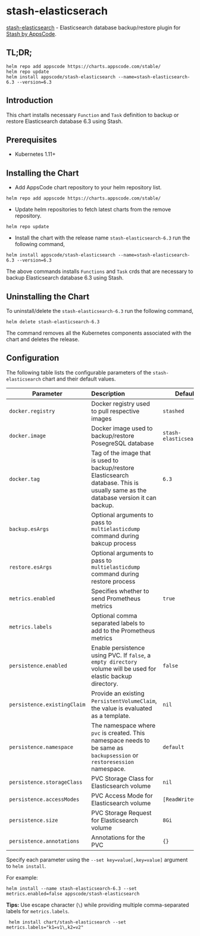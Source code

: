 # stash-elasticserach

[stash-elasticsearch](https://github.com/stashed/stash-elasticsearch) - Elasticsearch database backup/restore plugin for [Stash by AppsCode](https://appscode.com/products/stash/).

## TL;DR;

```console
helm repo add appscode https://charts.appscode.com/stable/
helm repo update
helm install appscode/stash-elasticsearch --name=stash-elasticsearch-6.3 --version=6.3
```

## Introduction

This chart installs necessary `Function` and `Task` definition to backup or restore Elasticsearch database 6.3 using Stash.

## Prerequisites

- Kubernetes 1.11+

## Installing the Chart

- Add AppsCode chart repository to your helm repository list.

```console
helm repo add appscode https://charts.appscode.com/stable/
```

- Update helm repositories to fetch latest charts from the remove repository.

```console
helm repo update
```

- Install the chart with the release name `stash-elasticsearch-6.3` run the following command,

```console
helm install appscode/stash-elasticsearch --name=stash-elasticsearch-6.3 --version=6.3
```

The above commands installs `Functions` and `Task` crds that are necessary to backup Elasticsearch database 6.3 using Stash.

## Uninstalling the Chart

To uninstall/delete the `stash-elasticsearch-6.3` run the following command,

```console
helm delete stash-elasticsearch-6.3
```

The command removes all the Kubernetes components associated with the chart and deletes the release.

## Configuration

The following table lists the configurable parameters of the `stash-elasticsearch` chart and their default values.

| Parameter                   | Description                                                                                                                         |        Default        |
| --------------------------- | :---------------------------------------------------------------------------------------------------------------------------------- | --------------------- |
| `docker.registry`           | Docker registry used to pull respective images                                                                                      | `stashed`             |
| `docker.image`              | Docker image used to backup/restore PosegreSQL database                                                                             | `stash-elasticsearch` |
| `docker.tag`                | Tag of the image that is used to backup/restore Elasticsearch database. This is usually same as the database version it can backup. | `6.3`                 |
| `backup.esArgs`             | Optional arguments to pass to `multielasticdump` command  during bakcup process                                                     |                       |
| `restore.esArgs`            | Optional arguments to pass to `multielasticdump` command during restore process                                                     |                       |
| `metrics.enabled`           | Specifies whether to send Prometheus metrics                                                                                        | `true`                |
| `metrics.labels`            | Optional comma separated labels to add to the Prometheus metrics                                                                    |                       |
| `persistence.enabled`       | Enable persistence using PVC. If `false`, a `empty directory` volume will be used  for elastic backup directory.                    | `false`               |
| `persistence.existingClaim` | Provide an existing `PersistentVolumeClaim`, the value is evaluated as a template.                                                  | `nil`                 |
| `persistence.namespace`     | The namespace where `pvc` is created. This namespace needs to be same as `backupsession` or  `restoresession` namespace.            | `default`             |
| `persistence.storageClass`  | PVC Storage Class for Elasticsearch volume                                                                                          | `nil`                 |
| `persistence.accessModes`   | PVC Access Mode for Elasticsearch volume                                                                                            | `[ReadWriteOnce]`     |
| `persistence.size`          | PVC Storage Request for Elasticsearch volume                                                                                        | `8Gi`                 |
| `persistence.annotations`   | Annotations for the PVC                                                                                                             | `{}`                  |

Specify each parameter using the `--set key=value[,key=value]` argument to `helm install`.

For example:

```console
helm install --name stash-elasticsearch-6.3 --set metrics.enabled=false appscode/stash-elasticsearch
```

**Tips:** Use escape character (`\`) while providing multiple comma-separated labels for `metrics.labels`.

```console
 helm install chart/stash-elasticsearch --set metrics.labels="k1=v1\,k2=v2"
```
